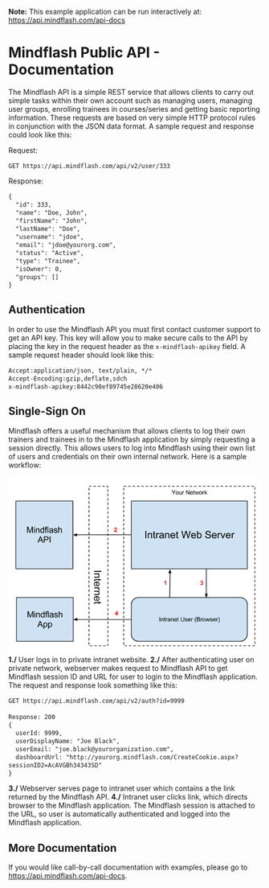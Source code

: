 <b>Note:</b> This example application can be run interactively at: https://api.mindflash.com/api-docs

Mindflash Public API - Documentation
==============

The Mindflash API is a simple REST service that allows clients to carry out simple tasks within their own account
such as managing users, managing user groups, enrolling trainees in courses/series and getting basic reporting
information. These requests are based on very simple HTTP protocol rules in conjunction with the JSON data format.
A sample request and response could look like this:

Request:

	GET https://api.mindflash.com/api/v2/user/333

Response:

	{
	  "id": 333,
	  "name": "Doe, John",
	  "firstName": "John",
	  "lastName": "Doe",
	  "username": "jdoe",
	  "email": "jdoe@yourorg.com",
	  "status": "Active",
	  "type": "Trainee",
	  "isOwner": 0,
	  "groups": []
	}

Authentication
--------------
In order to use the Mindflash API you must first contact customer support to get an API key. This key will allow
you to make secure calls to the API by placing the key in the request header as the `x-mindflash-apikey` field.
A sample request header should look like this:

	Accept:application/json, text/plain, */*
	Accept-Encoding:gzip,deflate,sdch
	x-mindflash-apikey:8442c90ef89745e28620e406

Single-Sign On
--------------
Mindflash offers a useful mechanism that allows clients to log their own trainers and trainees in to the Mindflash
application by simply requesting a session directly. This allows users to log into Mindflash using their own list of
users and credentials on their own internal network. Here is a sample workflow:

![SSO Simple Example](api-sso-simple.png?raw=true)
<b>1./</b> User logs in to private intranet website.
<b>2./</b> After authenticating user on private network, webserver makes request to Mindflash API to get Mindflash session ID
and URL for user to login to the Mindflash application. The request and response look something like this:

	GET https://api.mindflash.com/api/v2/auth?id=9999

	Response: 200
	{
	  userId: 9999,
	  userDisplayName: "Joe Black",
	  userEmail: "joe.black@yourorganization.com",
	  dashboardUrl: "http://yourorg.mindflash.com/CreateCookie.aspx?sessionID2=AcAVGBh34343SD"
	}

<b>3./</b> Webserver serves page to intranet user which contains a the link returned by the Mindflash API.
<b>4./</b> Intranet user clicks link, which directs browser to the Mindflash application. The Mindflash session is attached
to the URL, so user is automatically authenticated and logged into the Mindflash application.

More Documentation
------------------
If you would like call-by-call documentation with examples, please go to https://api.mindflash.com/api-docs.
